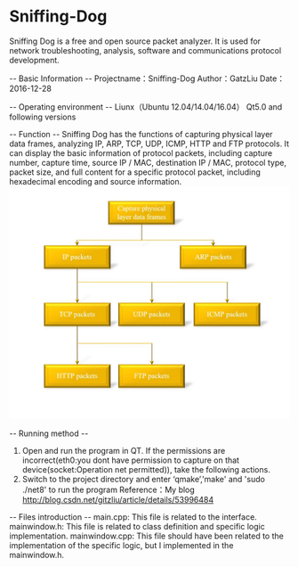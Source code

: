 # Sniffing-Dog
Sniffing Dog is a free and open source packet analyzer. It is used for network troubleshooting, analysis, software and communications protocol development.

-- Basic Information --
Projectname：Sniffing-Dog
Author：GatzLiu
Date：2016-12-28

-- Operating environment --
Liunx（Ubuntu 12.04/14.04/16.04）
Qt5.0 and following versions

-- Function --
Sniffing Dog has the functions of capturing physical layer data frames, analyzing IP, ARP, TCP, UDP, ICMP, HTTP and FTP protocols. It can display the basic information of protocol packets, including capture number, capture time, source IP / MAC, destination IP / MAC, protocol type, packet size, and full content for a specific protocol packet, including hexadecimal encoding and source information.
![image](https://github.com/GatzLiu/Sniffing-Dog/raw/master/picture/protocol_architecture.JPG)

-- Running method --
1. Open and run the program in QT. 
If the permissions are incorrect(eth0:you dont have permission to capture on that device(socket:Operation net permitted)), 
take the following actions.
2. Switch to the project directory and enter ‘qmake’,'make' and 'sudo ./net8' to run the program
Reference：My blog http://blog.csdn.net/gitzliu/article/details/53996484

-- Files introduction --
main.cpp: This file is related to the interface.
mainwindow.h: This file is related to class definition and specific logic implementation.
mainwindow.cpp: This file should have been related to the implementation of the specific logic, but I implemented in the mainwindow.h.
